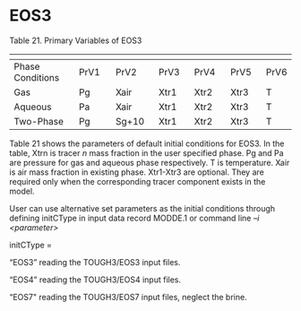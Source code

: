 # EOS3

Table 21. Primary Variables of EOS3

<table data-header-hidden><thead><tr><th width="145"></th><th width="77"></th><th width="83"></th><th width="71"></th><th width="74"></th><th width="71"></th><th></th></tr></thead><tbody><tr><td>Phase Conditions</td><td>PrV1</td><td>PrV2</td><td>PrV3</td><td>PrV4</td><td>PrV5</td><td>PrV6</td></tr><tr><td>Gas</td><td>Pg</td><td>Xair</td><td>Xtr1</td><td>Xtr2</td><td>Xtr3</td><td>T</td></tr><tr><td>Aqueous</td><td>Pa</td><td>Xair</td><td>Xtr1</td><td>Xtr2</td><td>Xtr3</td><td>T</td></tr><tr><td>Two-Phase</td><td>Pg</td><td>Sg+10</td><td>Xtr1</td><td>Xtr2</td><td>Xtr3</td><td>T</td></tr></tbody></table>

Table 21 shows the parameters of default initial conditions for EOS3. In the table, Xtrn is tracer _n_ mass fraction in the user specified phase. Pg and Pa are pressure for gas and aqueous phase respectively. T is temperature. Xair is air mass fraction in existing phase.  Xtr1-Xtr3 are optional. They are required only when the corresponding tracer component exists in the model.

User can use alternative set parameters as the initial conditions through defining initCType in input data record MODDE.1 or command line _–i \<parameter>_

&#x20;initCType =

&#x20;                   “EOS3”          reading the TOUGH3/EOS3 input files.

&#x20;                   “EOS4”          reading the TOUGH3/EOS4 input files.

&#x20;                    “EOS7"         reading the TOUGH3/EOS7 input files, neglect the brine.
